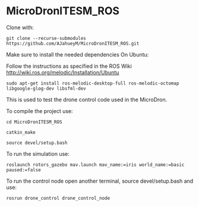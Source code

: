 # MicroDronITESM_ROS
Clone with:
```
git clone --recurse-submodules https://github.com/AJahueyM/MicroDronITESM_ROS.git
```
Make sure to install the needed dependencies
On Ubuntu: 

Follow the instructions as specified in the ROS Wiki http://wiki.ros.org/melodic/Installation/Ubuntu
```
sudo apt-get install ros-melodic-desktop-full ros-melodic-octomap libgoogle-glog-dev libsfml-dev 
```

This is used to test the drone control code used in the MicroDron.

To compile the project use:
```
cd MicroDronITESM_ROS
```
```
catkin_make
```
```
source devel/setup.bash
```
To run the simulation use:
```
roslaunch rotors_gazebo mav.launch mav_name:=iris world_name:=basic paused:=false
```

To run the control node open another terminal, source devel/setup.bash and use:
```
rosrun drone_control drone_control_node
```
